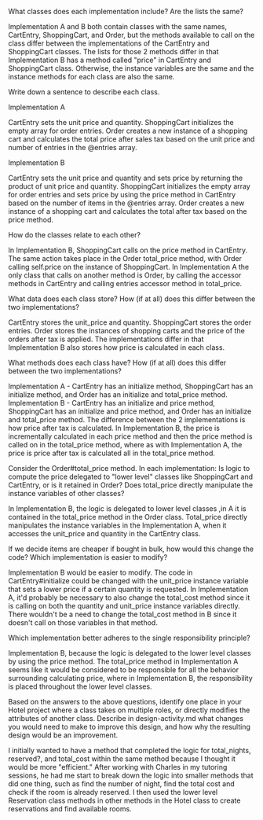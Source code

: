 What classes does each implementation include? Are the lists the same?

Implementation A and B both contain classes with the same names, CartEntry, ShoppingCart, and Order, but the methods available to call on the class differ between the implementations of the CartEntry and ShoppingCart classes. The lists for those 2 methods differ in that Implementation B has a method called "price" in CartEntry and ShoppingCart class. Otherwise, the instance variables are the same and the instance methods for each class are also the same.

Write down a sentence to describe each class.

Implementation A

CartEntry sets the unit price and quantity. ShoppingCart initializes the empty array for order entries. Order creates a new instance of a shopping cart and calculates the total price after sales tax based on the unit price and number of entries in the @entries array.

Implementation B

CartEntry sets the unit price and quantity and sets price by returning the product of unit price and quantity. ShoppingCart initializes the empty array for order entries and sets price by using the price method in CartEntry based on the number of items in the @entries array. Order creates a new instance of a shopping cart and calculates the total after tax based on the price method.

How do the classes relate to each other?

 In Implementation B, ShoppingCart calls on the price method in CartEntry. The same action takes place in the Order total_price method, with Order calling self.price on the instance of ShoppingCart. In Implementation A the only class that calls on another method is Order, by calling the accessor methods in CartEntry and calling entries accessor method in total_price.

 What data does each class store? How (if at all) does this differ between the two implementations?

 CartEntry stores the unit_price and quantity. ShoppingCart stores the order entries. Order stores the instances of shopping carts and the price of the orders after tax is applied. The implementations differ in that Implementation B also stores how price is calculated in each class.

 What methods does each class have? How (if at all) does this differ between the two implementations?

 Implementation A - CartEntry has an initialize method, ShoppingCart has an initialize method, and Order has an initialize and total_price method. Implementation B - CartEntry has an initialize and price method, ShoppingCart has an initialize and price method, and Order has an initialize and total_price method. The difference between the 2 implementations is how price after tax is calculated. In Implementation B, the price is incrementally calculated in each price method and then the price method is called on in the total_price method, where as with Implementation A, the price is price after tax is calculated all in the total_price method.

Consider the Order#total_price method. In each implementation:
Is logic to compute the price delegated to "lower level" classes like ShoppingCart and CartEntry, or is it retained in Order?
Does total_price directly manipulate the instance variables of other classes?

In Implementation B, the logic is delegated to lower level classes ,in A it is contained in the total_price method in the Order class. Total_price directly manipulates the instance variables in the Implementation A, when it accesses the unit_price and quantity in the CartEntry class.

If we decide items are cheaper if bought in bulk, how would this change the code? Which implementation is easier to modify?

Implementation B would be easier to modify. The code in CartEntry#initialize could be changed with the unit_price instance variable that sets a lower price if a certain quantity is requested. In Implementation A, it'd probably be necessary to also change the total_cost method since it is calling on both the quantity and unit_price instance variables directly. There wouldn't be a need to change the total_cost method in B since it doesn't call on those variables in that method.

Which implementation better adheres to the single responsibility principle?

Implementation B, because the logic is delegated to the lower level classes by using the price method. The total_price method in Implementation A seems like it would be considered to be responsible for all the behavior surrounding calculating price, where in Implementation B, the responsibility is placed throughout the lower level classes.

Based on the answers to the above questions, identify one place in your Hotel project where a class takes on multiple roles, or directly modifies the attributes of another class. Describe in design-activity.md what changes you would need to make to improve this design, and how why the resulting design would be an improvement.

I initially wanted to have a method that completed the logic for total_nights, reserved?, and total_cost within the same method because I thought it would be more "efficient." After working with Charles in my tutoring sessions, he had me start to break down the logic into smaller methods that did one thing, such as find the number of night, find the total cost and check if the room is already reserved. I then used the lower level Reservation class methods in other methods in the Hotel class to create reservations and find available rooms. 
